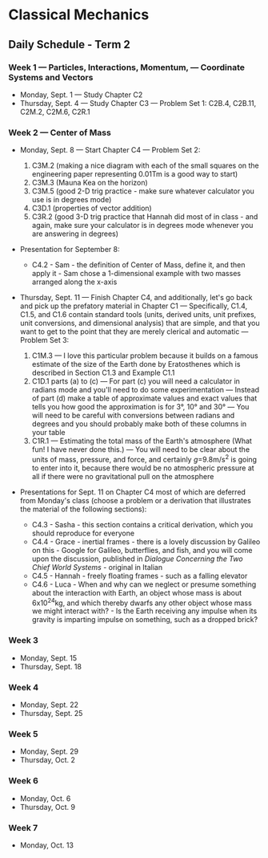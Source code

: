 # Classical Mechanics

## Daily Schedule - Term 2

### Week 1 &mdash; Particles, Interactions, Momentum, &mdash; Coordinate Systems and Vectors

* Monday, Sept. 1 &mdash; Study Chapter C2
* Thursday, Sept. 4 &mdash; Study Chapter C3 &mdash; Problem Set 1: C2B.4, C2B.11, C2M.2, C2M.6, C2R.1

### Week 2 &mdash; Center of Mass

* Monday, Sept. 8 &mdash; Start Chapter C4 &mdash; Problem Set 2:
    1. C3M.2 (making a nice diagram with each of the small squares on the engineering paper representing 0.01Tm is a good way to start)
	2. C3M.3 (Mauna Kea on the horizon)
	3. C3M.5 (good 2-D trig practice - make sure whatever calculator you use is in degrees mode)
	4. C3D.1 (properties of vector addition)
	5. C3R.2 (good 3-D trig practice that Hannah did most of in class - and again, make sure your calculator is in degrees mode whenever you are answering in degrees)
	
* Presentation for September 8:
    * C4.2 - Sam - the definition of Center of Mass, define it, and then apply it - Sam chose a 1-dimensional example with two masses arranged along the x-axis
	
* Thursday, Sept. 11 &mdash; Finish Chapter C4, and additionally, let's go back and pick up the prefatory material in Chapter C1 &mdash; Specifically, C1.4, C1.5, and C1.6 contain standard tools (units, derived units, unit prefixes, unit conversions, and dimensional analysis) that are simple, and that you want to get to the point that they are merely clerical and automatic &mdash; Problem Set 3:
    1. C1M.3 &mdash; I love this particular problem because it builds on a famous estimate of the size of the Earth done by Eratosthenes which is described in Section C1.3 and Example C1.1
    2. C1D.1 parts (a) to (c) &mdash; For part (c) you will need a calculator in radians mode and you'll need to do some experimentation &mdash; Instead of part (d) make a table of approximate values and exact values that tells you how good the approximation is for 3&deg;, 10&deg; and 30&deg; &mdash; You will need to be careful with conversions between radians and degrees and you should probably make both of these columns in your table
	3. C1R.1 &mdash; Estimating the total mass of the Earth's atmosphere (What fun! I have never done this.) &mdash; You will need to be clear about the units of mass, pressure, and force, and certainly *g*=9.8m/s<sup>2</sup> is going to enter into it, because there would be no atmospheric pressure at all if there were no gravitational pull on the atmosphere

* Presentations for Sept. 11 on Chapter C4 most of which are deferred from Monday's class (choose a problem or a derivation that illustrates the material of the following sections):
    * C4.3 - Sasha - this section contains a critical derivation, which you should reproduce for everyone
    * C4.4 - Grace - inertial frames - there is a lovely discussion by Galileo on this - Google for Galileo, butterflies, and fish, and you will come upon the discussion, published in *Dialogue Concerning the Two Chief World Systems* - original in Italian
    * C4.5 - Hannah - freely floating frames - such as a falling elevator
    * C4.6 - Luca - When and why can we neglect or presume something about the interaction with Earth, an object whose mass is about 6x10<sup>24</sup>kg, and which thereby dwarfs any other object whose mass we might interact with? - Is the Earth receiving any impulse when its gravity is imparting impulse on something, such as a dropped brick?

### Week 3

* Monday, Sept. 15
* Thursday, Sept. 18

### Week 4

* Monday, Sept. 22
* Thursday, Sept. 25

### Week 5

* Monday, Sept. 29
* Thursday, Oct. 2

### Week 6

* Monday, Oct. 6
* Thursday, Oct. 9

### Week 7

* Monday, Oct. 13
